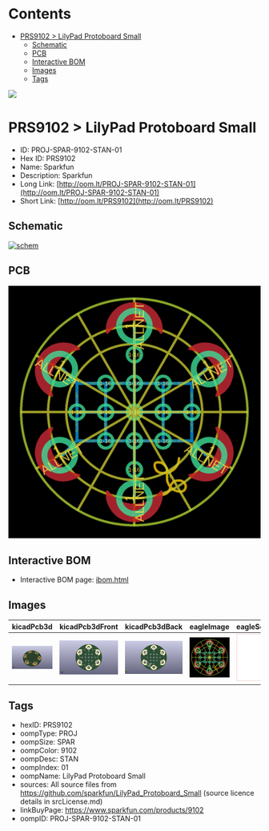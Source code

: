 



Contents
========

* [PRS9102 > LilyPad Protoboard Small](#prs9102--lilypad-protoboard-small)
	* [Schematic](#schematic)
	* [PCB](#pcb)
	* [Interactive BOM](#interactive-bom)
	* [Images](#images)
	* [Tags](#tags)
  
![][im]
# PRS9102 > LilyPad Protoboard Small

- ID: PROJ-SPAR-9102-STAN-01
- Hex ID: PRS9102
- Name: Sparkfun
- Description: Sparkfun
- Long Link: [http://oom.lt/PROJ-SPAR-9102-STAN-01](http://oom.lt/PROJ-SPAR-9102-STAN-01)
- Short Link: [http://oom.lt/PRS9102](http://oom.lt/PRS9102)

## Schematic
  
[![schem](eagleSchemImage.png)](eagleSchemImage.png)
## PCB
  
[![pcb](eagleImage.png)](eagleImage.png)
## Interactive BOM

- Interactive BOM page: [ibom.html](https://htmlpreview.github.io/?https://github.com/oomlout/oomlout_OOMP_projects/blob/main/PROJ-SPAR-9102-STAN-01/kicad/bom/ibom.html)

## Images
  
  

|kicadPcb3d|kicadPcb3dFront|kicadPcb3dBack|eagleImage|eagleSchemImage|
| :---: | :---: | :---: | :---: | :---: |
|[![kicadPcb3d](kicadPcb3d_140.png)](kicadPcb3d.png)|[![kicadPcb3dFront](kicadPcb3dFront_140.png)](kicadPcb3dFront.png)|[![kicadPcb3dBack](kicadPcb3dBack_140.png)](kicadPcb3dBack.png)|[![eagleImage](eagleImage_140.png)](eagleImage.png)|[![eagleSchemImage](eagleSchemImage_140.png)](eagleSchemImage.png)|

## Tags

- hexID: PRS9102
- oompType: PROJ
- oompSize: SPAR
- oompColor: 9102
- oompDesc: STAN
- oompIndex: 01
- oompName: LilyPad Protoboard Small
- sources: All source files from https://github.com/sparkfun/LilyPad_Protoboard_Small (source licence details in srcLicense.md)
- linkBuyPage: https://www.sparkfun.com/products/9102
- oompID: PROJ-SPAR-9102-STAN-01



[im]: kicadPcb3d_450.png
